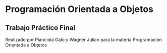 # Programación Orientada a Objetos
## Trabajo Práctico Final
Realizado por Pianciola Galo y Wagner Julian para la materia Programación Orientada a Objetos

